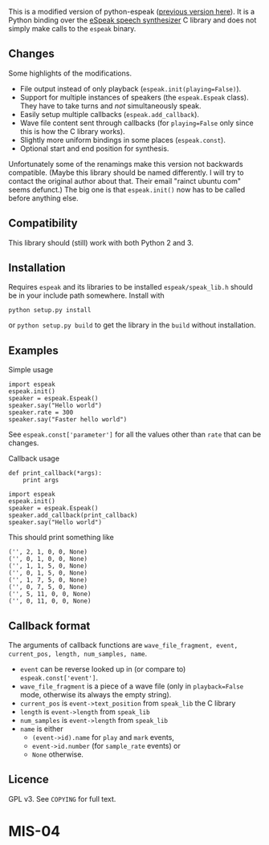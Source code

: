 This is a modified version of python-espeak ([previous version here](https://launchpad.net/python-espeak)). It is a Python binding over the [eSpeak speech synthesizer](http://espeak.sourceforge.net/) C library and does not simply make calls to the `espeak` binary.

## Changes

Some highlights of the modifications.

- File output instead of only playback (`espeak.init(playing=False)`).
- Support for multiple instances of speakers (the `espeak.Espeak` class). They have to take turns and *not* simultaneously speak.
- Easily setup multiple callbacks (`espeak.add_callback`).
- Wave file content sent through callbacks (for `playing=False` only since this is how the C library works).
- Slightly more uniform bindings in some places (`espeak.const`).
- Optional start and end position for synthesis.

Unfortunately some of the renamings make this version not backwards compatible. (Maybe this library should be named differently. I will try to contact the original author about that. Their email "rainct ubuntu com" seems defunct.) The big one is that `espeak.init()` now has to be called before anything else.

## Compatibility

This library should (still) work with both Python 2 and 3.

## Installation

Requires `espeak` and its libraries to be installed `espeak/speak_lib.h` should be in your include path somewhere. Install with

    python setup.py install

or `python setup.py build` to get the library in the `build` without installation.

## Examples

Simple usage

    import espeak
    espeak.init()
    speaker = espeak.Espeak()
    speaker.say("Hello world")
    speaker.rate = 300
    speaker.say("Faster hello world")

See `espeak.const['parameter']` for all the values other than `rate` that can be changes.

Callback usage

    def print_callback(*args):
        print args

    import espeak
    espeak.init()
    speaker = espeak.Espeak()
    speaker.add_callback(print_callback)
    speaker.say("Hello world")

This should print something like

    ('', 2, 1, 0, 0, None)
    ('', 0, 1, 0, 0, None)
    ('', 1, 1, 5, 0, None)
    ('', 0, 1, 5, 0, None)
    ('', 1, 7, 5, 0, None)
    ('', 0, 7, 5, 0, None)
    ('', 5, 11, 0, 0, None)
    ('', 0, 11, 0, 0, None)

## Callback format

The arguments of callback functions are `wave_file_fragment, event, current_pos, length, num_samples, name`.

- `event` can be reverse looked up in (or compare to) `espeak.const['event']`.
- `wave_file_fragment` is a piece of a wave file (only in `playback=False` mode, otherwise its always the empty string).
- `current_pos` is `event->text_position` from `speak_lib` the C library
- `length` is `event->length` from `speak_lib`
- `num_samples` is `event->length` from `speak_lib`
- `name` is either
    - `(event->id).name` for `play` and `mark` events,
    - `event->id.number` (for `sample_rate` events) or
    - `None` otherwise.

## Licence

GPL v3. See `COPYING` for full text.
# MIS-04
